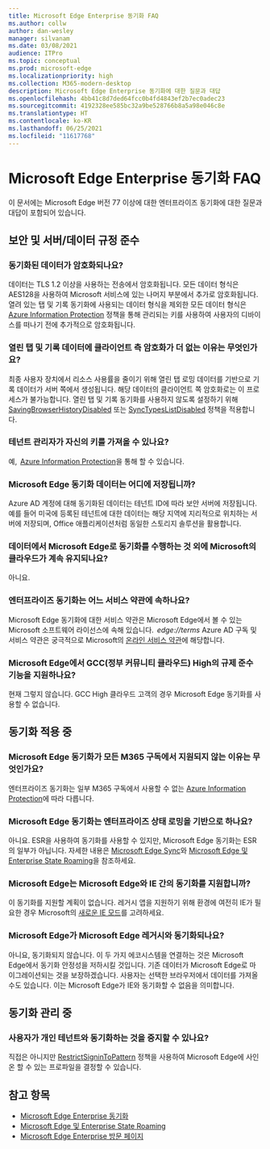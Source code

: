 ```yaml
---
title: Microsoft Edge Enterprise 동기화 FAQ
ms.author: collw
author: dan-wesley
manager: silvanam
ms.date: 03/08/2021
audience: ITPro
ms.topic: conceptual
ms.prod: microsoft-edge
ms.localizationpriority: high
ms.collection: M365-modern-desktop
description: Microsoft Edge Enterprise 동기화에 대한 질문과 대답
ms.openlocfilehash: 4bb41c8d7ded64fcc0b4fd4843ef2b7ec0adec23
ms.sourcegitcommit: 4192328ee585bc32a9be528766b8a5a98e046c8e
ms.translationtype: HT
ms.contentlocale: ko-KR
ms.lasthandoff: 06/25/2021
ms.locfileid: "11617768"
---
```

# <a name="microsoft-edge-enterprise-sync-faq"></a>Microsoft Edge Enterprise 동기화 FAQ

이 문서에는 Microsoft Edge 버전 77 이상에 대한 엔터프라이즈 동기화에 대한 질문과 대답이 포함되어 있습니다.

## <a name="security-and-serverdata-compliance"></a>보안 및 서버/데이터 규정 준수

### <a name="is-the-synced-data-encrypted"></a>동기화된 데이터가 암호화되나요?

데이터는 TLS 1.2 이상을 사용하는 전송에서 암호화됩니다. 모든 데이터 형식은 AES128을 사용하여 Microsoft 서비스에 있는 나머지 부분에서 추가로 암호화됩니다. 열려 있는 탭 및 기록 동기화에 사용되는 데이터 형식을 제외한 모든 데이터 형식은 [Azure Information Protection](./microsoft-edge-policies.md#restrictsignintopattern) 정책을 통해 관리되는 키를 사용하여 사용자의 디바이스를 떠나기 전에 추가적으로 암호화됩니다.

### <a name="why-dont-open-tab-and-history-data-have-more-client-side-encryption"></a>열린 탭 및 기록 데이터에 클라이언트 측 암호화가 더 없는 이유는 무엇인가요?

최종 사용자 장치에서 리소스 사용률을 줄이기 위해 열린 탭 로밍 데이터를 기반으로 기록 데이터가 서버 쪽에서 생성됩니다. 해당 데이터의 클라이언트 쪽 암호화로는 이 프로세스가 불가능합니다. 열린 탭 및 기록 동기화를 사용하지 않도록 설정하기 위해 [SavingBrowserHistoryDisabled](./microsoft-edge-policies.md#savingbrowserhistorydisabled) 또는 [SyncTypesListDisabled](./microsoft-edge-policies.md#synctypeslistdisabled) 정책을 적용합니다.

### <a name="can-tenant-admins-bring-their-own-key"></a>테넌트 관리자가 자신의 키를 가져올 수 있나요?

예,  [Azure Information Protection](https://azure.microsoft.com/services/information-protection/)을 통해 할 수 있습니다.

### <a name="where-is-microsoft-edge-sync-data-stored"></a>Microsoft Edge 동기화 데이터는 어디에 저장됩니까?

Azure AD 계정에 대해 동기화된 데이터는 테넌트 ID에 따라 보안 서버에 저장됩니다. 예를 들어 미국에 등록된 테넌트에 대한 데이터는 해당 지역에 지리적으로 위치하는 서버에 저장되며, Office 애플리케이션처럼 동일한 스토리지 솔루션을 활용합니다.

### <a name="does-the-data-ever-leave-microsofts-cloud-aside-from-syncing-to-microsoft-edge"></a>데이터에서 Microsoft Edge로 동기화를 수행하는 것 외에 Microsoft의 클라우드가 계속 유지되나요?

아니요.

### <a name="what-terms-of-service-does-enterprise-sync-fall-under"></a>엔터프라이즈 동기화는 어느 서비스 약관에 속하나요?

Microsoft Edge 동기화에 대한 서비스 약관은 Microsoft Edge에서 볼 수 있는 Microsoft 소프트웨어 라이선스에 속해 있습니다.  *edge://terms* Azure AD 구독 및 서비스 약관은 궁극적으로 Microsoft의 [온라인 서비스 약관](https://www.microsoft.com/licensing/product-licensing/products)에 해당합니다.

### <a name="does-microsoft-edge-support-government-community-cloud-gcc-high-compliance"></a>Microsoft Edge에서 GCC(정부 커뮤니티 클라우드) High의 규제 준수 기능을 지원하나요?

현재 그렇지 않습니다. GCC High 클라우드 고객의 경우 Microsoft Edge 동기화를 사용할 수 없습니다.

## <a name="applying-sync"></a>동기화 적용 중

### <a name="why-isnt-microsoft-edge-sync-supported-in-all-m365-subscriptions"></a>Microsoft Edge 동기화가 모든 M365 구독에서 지원되지 않는 이유는 무엇인가요?

엔터프라이즈 동기화는 일부 M365 구독에서 사용할 수 없는 [Azure Information Protection](https://azure.microsoft.com/services/information-protection/)에 따라 다릅니다.

### <a name="is-microsoft-edge-sync-based-on-enterprise-state-roaming"></a>Microsoft Edge 동기화는 엔터프라이즈 상태 로밍을 기반으로 하나요?

아니요. ESR을 사용하여 동기화를 사용할 수 있지만, Microsoft Edge 동기화는 ESR의 일부가 아닙니다. 자세한 내용은 [Microsoft Edge Sync](/DeployEdge/microsoft-edge-enterprise-sync)와 [Microsoft Edge 및 Enterprise State Roaming](/DeployEdge/microsoft-edge-enterprise-state-roaming)을 참조하세요.

### <a name="will-microsoft-edge-ever-support-syncing-between-microsoft-edge-and-ie"></a>Microsoft Edge는 Microsoft Edge와 IE 간의 동기화를 지원합니까?

이 동기화를 지원할 계획이 없습니다. 레거시 앱을 지원하기 위해 환경에 여전히 IE가 필요한 경우 Microsoft의 [새로운 IE 모드](./edge-ie-mode.md)를 고려하세요.

### <a name="will-microsoft-edge-sync-with-microsoft-edge-legacy"></a>Microsoft Edge가 Microsoft Edge 레거시와 동기화되나요?

아니요, 동기화되지 않습니다. 이 두 가지 에코시스템을 연결하는 것은 Microsoft Edge에서 동기화 안정성을 저하시킬 것입니다. 기존 데이터가 Microsoft Edge로 마이그레이션되는 것을 보장하겠습니다. 사용자는 선택한 브라우저에서 데이터를 가져올 수도 있습니다. 이는 Microsoft Edge가 IE와 동기화할 수 없음을 의미합니다.

## <a name="managing-sync"></a>동기화 관리 중

### <a name="is-it-possible-to-stop-my-users-from-syncing-with-a-personal-tenant"></a>사용자가 개인 테넌트와 동기화하는 것을 중지할 수 있나요?

직접은 아니지만 [RestrictSigninToPattern](./microsoft-edge-policies.md#restrictsignintopattern) 정책을 사용하여 Microsoft Edge에 사인온 할 수 있는 프로파일을 결정할 수 있습니다.

## <a name="see-also"></a>참고 항목

- [Microsoft Edge Enterprise 동기화](microsoft-edge-enterprise-sync.md)
- [Microsoft Edge 및 Enterprise State Roaming](microsoft-edge-enterprise-state-roaming.md)
- [Microsoft Edge Enterprise 방문 페이지](https://aka.ms/EdgeEnterprise)